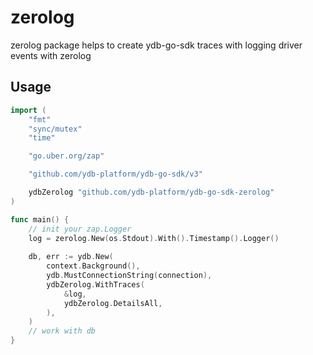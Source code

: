 # zerolog

zerolog package helps to create ydb-go-sdk traces with logging driver events with zerolog

## Usage
```go
import (
    "fmt"
    "sync/mutex"
    "time"

    "go.uber.org/zap"

    "github.com/ydb-platform/ydb-go-sdk/v3"

    ydbZerolog "github.com/ydb-platform/ydb-go-sdk-zerolog"
)

func main() {
	// init your zap.Logger
	log = zerolog.New(os.Stdout).With().Timestamp().Logger()
	
    db, err := ydb.New(
        context.Background(),
		ydb.MustConnectionString(connection),
		ydbZerolog.WithTraces(
			&log,
			ydbZerolog.DetailsAll,
		),
	)
    // work with db
}
```
